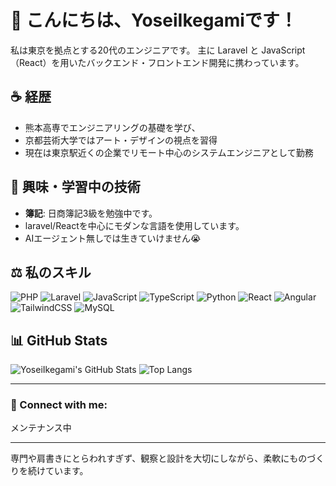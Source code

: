 # 👋 こんにちは、YoseiIkegamiです！

私は東京を拠点とする20代のエンジニアです。
主に Laravel と JavaScript（React）を用いたバックエンド・フロントエンド開発に携わっています。

## ☕ 経歴
- 熊本高専でエンジニアリングの基礎を学び、
- 京都芸術大学ではアート・デザインの視点を習得
- 現在は東京駅近くの企業でリモート中心のシステムエンジニアとして勤務

## 🚀 興味・学習中の技術
- **簿記**: 日商簿記3級を勉強中です。
- laravel/Reactを中心にモダンな言語を使用しています。
- AIエージェント無しでは生きていけません😭

## ⚖️ 私のスキル

![PHP](https://img.shields.io/badge/PHP-777BB4?style=for-the-badge&logo=php&logoColor=white)
![Laravel](https://img.shields.io/badge/Laravel-FF2D20?style=for-the-badge&logo=laravel&logoColor=white)
![JavaScript](https://img.shields.io/badge/JavaScript-F7DF1E?style=for-the-badge&logo=javascript&logoColor=black)
![TypeScript](https://img.shields.io/badge/TypeScript-3178C6?style=for-the-badge&logo=typescript&logoColor=white)
![Python](https://img.shields.io/badge/Python-3776AB?style=for-the-badge&logo=python&logoColor=white)
![React](https://img.shields.io/badge/React-61DAFB?style=for-the-badge&logo=react&logoColor=black)
![Angular](https://img.shields.io/badge/Angular-DD0031?style=for-the-badge&logo=angular&logoColor=white)
![TailwindCSS](https://img.shields.io/badge/TailwindCSS-38B2AC?style=for-the-badge&logo=tailwind-css&logoColor=white)
![MySQL](https://img.shields.io/badge/MySQL-4479A1?style=for-the-badge&logo=mysql&logoColor=white)

## 📊 GitHub Stats

![YoseiIkegami's GitHub Stats](https://github-readme-stats.vercel.app/api?username=YoseiIkegami&show_icons=true&theme=radical&hide_title=true&gist_id=7aa8ceaffe13b280d9120a913870ff06)
![Top Langs](https://github-readme-stats.vercel.app/api/top-langs/?username=YoseiIkegami&layout=compact&theme=radical&gist_id=7aa8ceaffe13b280d9120a913870ff06)

---

### 👤 Connect with me:
メンテナンス中

---

専門や肩書きにとらわれすぎず、観察と設計を大切にしながら、柔軟にものづくりを続けています。

